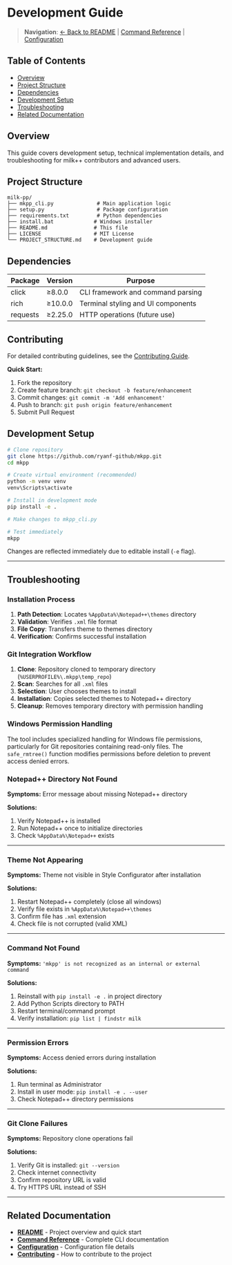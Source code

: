 # Development Guide

> **Navigation**: [← Back to README](../README.md) | [Command Reference](command_reference.md) | [Configuration](configuration_file.md)

## Table of Contents

- [Overview](#overview)
- [Project Structure](#project-structure)
- [Dependencies](#dependencies)
- [Development Setup](#development-setup)
- [Troubleshooting](#troubleshooting)
- [Related Documentation](#related-documentation)

## Overview

This guide covers development setup, technical implementation details, and troubleshooting for milk++ contributors and advanced users.

## Project Structure

```
milk-pp/
├── mkpp_cli.py              # Main application logic
├── setup.py                 # Package configuration
├── requirements.txt         # Python dependencies
├── install.bat             # Windows installer
├── README.md               # This file
├── LICENSE                 # MIT License
└── PROJECT_STRUCTURE.md    # Development guide
```

## Dependencies

| Package | Version | Purpose |
|---------|---------|---------|
| click | ≥8.0.0 | CLI framework and command parsing |
| rich | ≥10.0.0 | Terminal styling and UI components |
| requests | ≥2.25.0 | HTTP operations (future use) |

## Contributing

For detailed contributing guidelines, see the [Contributing Guide](../CONTRIBUTING.md).

**Quick Start:**

1. Fork the repository
2. Create feature branch: `git checkout -b feature/enhancement`
3. Commit changes: `git commit -m 'Add enhancement'`
4. Push to branch: `git push origin feature/enhancement`
5. Submit Pull Request

## Development Setup

```bash
# Clone repository
git clone https://github.com/ryanf-github/mkpp.git
cd mkpp

# Create virtual environment (recommended)
python -m venv venv
venv\Scripts\activate

# Install in development mode
pip install -e .

# Make changes to mkpp_cli.py

# Test immediately
mkpp
```

Changes are reflected immediately due to editable install (`-e` flag).

---

## Troubleshooting

### Installation Process

1. **Path Detection**: Locates `%AppData%\Notepad++\themes` directory
2. **Validation**: Verifies `.xml` file format
3. **File Copy**: Transfers theme to themes directory
4. **Verification**: Confirms successful installation

### Git Integration Workflow

1. **Clone**: Repository cloned to temporary directory (`%USERPROFILE%\.mkpp\temp_repo`)
2. **Scan**: Searches for all `.xml` files
3. **Selection**: User chooses themes to install
4. **Installation**: Copies selected themes to Notepad++ directory
5. **Cleanup**: Removes temporary directory with permission handling

### Windows Permission Handling

The tool includes specialized handling for Windows file permissions, particularly for Git repositories containing read-only files. The `safe_rmtree()` function modifies permissions before deletion to prevent access denied errors.

### Notepad++ Directory Not Found

**Symptoms:** Error message about missing Notepad++ directory

**Solutions:**

1. Verify Notepad++ is installed
2. Run Notepad++ once to initialize directories
3. Check `%AppData%\Notepad++` exists

---

### Theme Not Appearing

**Symptoms:** Theme not visible in Style Configurator after installation

**Solutions:**

1. Restart Notepad++ completely (close all windows)
2. Verify file exists in `%AppData%\Notepad++\themes`
3. Confirm file has `.xml` extension
4. Check file is not corrupted (valid XML)

---

### Command Not Found

**Symptoms:** `'mkpp' is not recognized as an internal or external command`

**Solutions:**

1. Reinstall with `pip install -e .` in project directory
2. Add Python Scripts directory to PATH
3. Restart terminal/command prompt
4. Verify installation: `pip list | findstr milk`

---

### Permission Errors

**Symptoms:** Access denied errors during installation

**Solutions:**

1. Run terminal as Administrator
2. Install in user mode: `pip install -e . --user`
3. Check Notepad++ directory permissions

---

### Git Clone Failures

**Symptoms:** Repository clone operations fail

**Solutions:**

1. Verify Git is installed: `git --version`
2. Check internet connectivity
3. Confirm repository URL is valid
4. Try HTTPS URL instead of SSH

---

## Related Documentation

- **[README](../README.md)** - Project overview and quick start
- **[Command Reference](command_reference.md)** - Complete CLI documentation
- **[Configuration](configuration_file.md)** - Configuration file details
- **[Contributing](../CONTRIBUTING.md)** - How to contribute to the project
